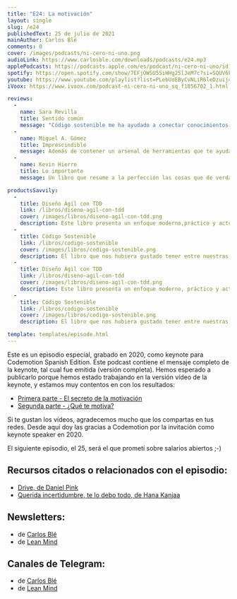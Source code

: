 ```yaml
---
title: "E24: La motivación"
layout: single
slug: /e24
publishedText: 25 de julio de 2021
mainAuthor: Carlos Blé
comments: 0
cover: /images/podcasts/ni-cero-ni-uno.png
audioLink: https://www.carlosble.com/downloads/podcasts/e24.mp3
applePodcasts: https://podcasts.apple.com/es/podcast/ni-cero-ni-uno/id1494641496
spotify: https://open.spotify.com/show/7EFjOWSU5SiHHg25lJeM7c?si=SQUV6kwuTl-dUN4t3QusqA&nd=1
youtube: https://www.youtube.com/playlist?list=PLebUoEByCvNLiR6leDzuij4C0PrjX-0Uq
iVoox: https://www.ivoox.com/podcast-ni-cero-ni-uno_sq_f1856702_1.html

reviews:
  -
    name: Sara Revilla
    title: Sentido común
    message: "Código sostenible me ha ayudado a conectar conocimientos que ni siquiera sabía que tenía. Carlos Blé explica y justifica los conceptos del código sostenible de tal manera que se convierten en sentido común."
  -
    name: Miguel A. Gómez
    title: Imprescindible
    message: Además de contener un arsenal de herramientas que te ayudaran a mejorar tu técnica como developer, es muy ameno. El mejor libro de programación en español que podrás encontrar.
  -
    name: Kevin Hierro
    title: Lo importante
    message: Un libro que resume a la perfección las cosas que de verdad aportan y se aplican en el día a día

productsSavvily:
  -
    title: Diseño Ágil con TDD
    link: /libros/diseno-agil-con-tdd
    cover: /images/libros/diseno-agil-con-tdd.png
    description: Este libro presenta un enfoque moderno,práctico y actualizado de TDD, con diferentes lenguajes de programación, apto para cualquier persona que desarrolle software.
  -
    title: Código Sostenible
    link: /libros/codigo-sostenible
    cover: /images/libros/codigo-sostenible.png
    description: El libro que nos hubiera gustado tener entre nuestras manos cuando estábamos aprendiendo a programar.
  -
    title: Diseño Ágil con TDD
    link: /libros/diseno-agil-con-tdd
    cover: /images/libros/diseno-agil-con-tdd.png
    description: Este libro presenta un enfoque moderno, práctico y actualizado de TDD, con diferentes lenguajes de programación, apto para cualquier persona que desarrolle software.
  -
    title: Código Sostenible
    link: /libros/codigo-sostenible
    cover: /images/libros/codigo-sostenible.png
    description: El libro que nos hubiera gustado tener entre nuestras manos cuando estábamos aprendiendo a programar.

template: templates/episode.html
---
```


   
Este es un episodio especial, grabado en 2020, como keynote para Codemotion Spanish Edition. Este podcast contiene el mensaje completo de la keynote, tal cual fue emitida (versión completa).
Hemos esperado a publicarlo porque hemos estado trabajando en la versión vídeo de la keynote, y estamos muy contentos en con los resultados:


* [Primera parte - El secreto de la motivación](https://youtu.be/hAOD19PO3f4)
* [Segunda parte - ¿Qué te motiva?](https://youtu.be/8G6mwLp22mE)


Si te gustan los vídeos, agradecemos mucho que los compartas en tus redes. Desde aquí doy las gracias a Codemotion por la invitación como keynote speaker en 2020.


El siguiente episodio, el 25, será el que prometí sobre salarios abiertos ;-)


## Recursos citados o relacionados con el episodio:


* [Drive, de Daniel Pink](https://www.amazon.es/Drive-Daniel-H-Pink/dp/1594484805)
* [Querida incertidumbre, te lo debo todo, de Hana Kanjaa](https://www.amazon.es/Querida-incertidumbre-mierda-persona-CONECTA/dp/8416883106/ref=sr_1_1?__mk_es_ES=%C3%85M%C3%85%C5%BD%C3%95%C3%91&dchild=1&keywords=querida+incertidumbre+te+lo+debo+todo&qid=1627045818&sr=8-1)


## Newsletters: 


* de [Carlos Blé](https://www.subscribepage.com/v3z8u6)
* de [Lean Mind](https://www.subscribepage.com/p3v4h5)


## Canales de Telegram: 


* de [Carlos Blé](https://t.me/carlosble)
* de [Lean Mind](https://t.me/leanmind)

